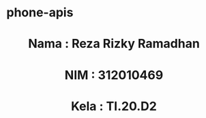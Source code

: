 # phone-apis

<div align="center">
  <h1>Nama : Reza Rizky Ramadhan</h1>
  <h1>NIM  : 312010469</h1>
  <h1>Kela : TI.20.D2</h1>
</div>
